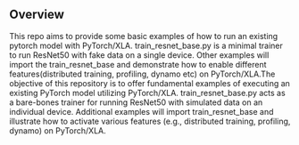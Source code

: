 ## Overview
This repo aims to provide some basic examples of how to run an existing pytorch model with PyTorch/XLA. train_resnet_base.py is a minimal trainer to run ResNet50 with fake data on a single device. Other examples will import the train_resnet_base and demonstrate how to enable different features(distributed training, profiling, dynamo etc) on PyTorch/XLA.The objective of this repository is to offer fundamental examples of executing an existing PyTorch model utilizing PyTorch/XLA. train_resnet_base.py acts as a bare-bones trainer for running ResNet50 with simulated data on an individual device. Additional examples will import train_resnet_base and illustrate how to activate various features (e.g., distributed training, profiling, dynamo) on PyTorch/XLA.

